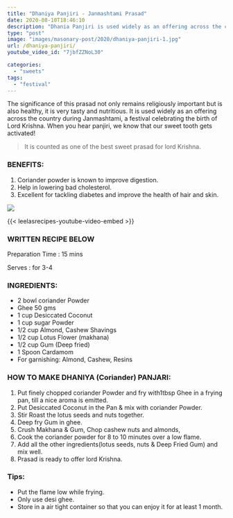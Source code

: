 ```yaml
---
title: "Dhaniya Panjiri - Janmashtami Prasad"
date: 2020-08-10T18:46:10
description: "Dhania Panjiri is used widely as an offering across the country during Janmashtami"
type: "post"
image: "images/masonary-post/2020/dhaniya-panjiri-1.jpg"
url: /dhaniya-panjiri/
youtube_video_id: "7jbfZZNoL30"

categories: 
  - "sweets"
tags:
  - "festival"
---
```


The significance of this prasad not only remains religiously important but is also healthy, it is very tasty and nutritious. It is used widely as an offering across the country during Janmashtami, a festival celebrating the birth of Lord Krishna. When you hear panjiri, we know that our sweet tooth gets activated! 


> It is counted as one of the best sweet prasad for lord Krishna.

### BENEFITS:

1. Coriander powder is known to improve digestion.
2. Help in lowering bad cholesterol.
3. Excellent for tackling diabetes and improve the health of hair and skin.

![](../images/masonary-post/2020/dhaniya-panjiri-2.jpg)

{{< leelasrecipes-youtube-video-embed >}}



### WRITTEN RECIPE BELOW 

Preparation Time : 15 mins

Serves : for 3-4


### INGREDIENTS:

- 2 bowl coriander Powder
- Ghee 50 gms 
- 1 cup Desiccated Coconut
- 1 cup sugar Powder
- 1/2 cup Almond, Cashew Shavings
- 1/2 cup Lotus Flower (makhana)
- 1/2 cup Gum (Deep fried)
- 1 Spoon Cardamom
- For garnishing: Almond, Cashew, Resins

### HOW TO MAKE DHANIYA (Coriander) PANJARI:

1. Put finely chopped coriander Powder and fry with1tbsp Ghee in a frying pan, till a nice aroma is emitted.
2. Put  Desiccated Coconut in the Pan & mix with coriander Powder.
3. Stir Roast the lotus seeds and nuts together.
4. Deep fry Gum in ghee.
5. Crush Makhana & Gum, Chop cashew nuts and almonds,
6. Cook the coriander powder for 8 to 10 minutes over a low flame.
7. Add all the other ingredients(lotus seeds, nuts & Deep Fried Gum) and mix well.
8. Prasad is ready to offer lord Krishna.

### Tips:

* Put the flame low while frying.
* Only use desi ghee.
* Store in a air tight container so that you can enjoy it for at least 1 month. 
